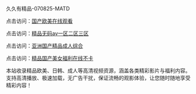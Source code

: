 久久有精品-070825-MATD

点击访问：<a href="https://rtj-3zo.pages.dev/">国产欧美在线观看</a>

点击访问：<a href="https://vassv.pages.dev/">精品无码av一区二区三区</a>

点击访问：<a href="https://gsd-agv.pages.dev/">亚洲国产精品成人综合</a>

点击访问：<a href="https://gda-c7m.pages.dev/">精品国产美女福利在线不卡</a>

本站收录精品欧美、日韩、成人等高清视频资源，涵盖各类精彩影片与福利内容。支持高清播放、极速加载，无广告干扰，保证流畅的观影体验，让您随时随地享受精彩内容！

<span style="display:none;">[Canonical link](https://github.com/bv20250708/bv03 ）</span>
